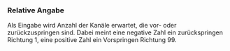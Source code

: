 ﻿### Relative Angabe

Als Eingabe wird Anzahl der Kanäle erwartet, die vor- oder zurückzuspringen sind. Dabei meint eine negative Zahl ein zurückspringen Richtung 1, eine positive Zahl ein Vorspringen Richtung 99.

